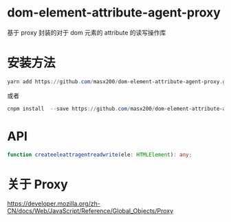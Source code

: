 # dom-element-attribute-agent-proxy

基于 proxy 封装的对于 dom 元素的 attribute 的读写操作库

# 安装方法

```powershell
yarn add https://github.com/masx200/dom-element-attribute-agent-proxy.git
```

或者

```powershell
cnpm install  --save https://github.com/masx200/dom-element-attribute-agent-proxy.git
```

# API

```typescript
function createeleattragentreadwrite(ele: HTMLElement): any;
```

# 关于 Proxy

https://developer.mozilla.org/zh-CN/docs/Web/JavaScript/Reference/Global_Objects/Proxy
